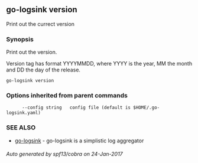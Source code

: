 ## go-logsink version

Print out the currect version

### Synopsis


Print out the version.

Version tag has format YYYYMMDD, where YYYY is the year, MM the month and DD the 
day of the release.

```
go-logsink version
```

### Options inherited from parent commands

```
      --config string   config file (default is $HOME/.go-logsink.yaml)
```

### SEE ALSO
* [go-logsink](go-logsink.md)	 - go-logsink is a simplistic log aggregator

###### Auto generated by spf13/cobra on 24-Jan-2017
